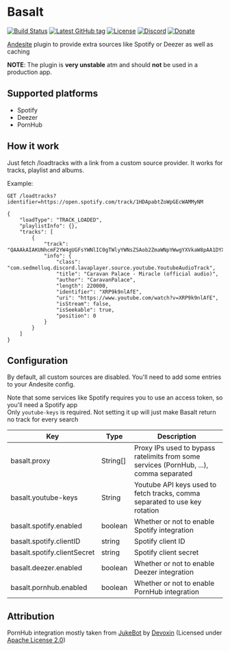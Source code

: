 # Basalt
[![Build Status](https://img.shields.io/travis/BricoloDuDimanche/Basalt.svg?branch=master&style=flat-square&logo=travis)](https://travis-ci.org/BricoloDuDimanche/Basalt)
[![Latest GitHub tag](https://img.shields.io/github/tag-date/BricoloDuDimanche/Basalt.svg?style=flat-square)](https://github.com/BricoloDuDimanche/Basalt/releases)
[![License](https://img.shields.io/github/license/BricoloDuDimanche/Basalt.svg?style=flat-square)](https://github.com/BricoloDuDimanche/Basalt/blob/master/LICENSE)
[![Discord](https://img.shields.io/badge/chat-on%20Discord%20(%23basalt)-7289DA.svg?style=flat-square)](https://discord.gg/2CkzJzM)
[![Donate](https://img.shields.io/badge/donate-Patreon-F96854.svg?style=flat-square)](https://www.patreon.com/Bowser65)

[Andesite](https://github.com/natanbc/andesite-node) plugin to provide extra sources like Spotify or Deezer as well as caching

**NOTE**: The plugin is **very unstable** atm and should **not** be used in a production app.

## Supported platforms 
 - Spotify
 - Deezer
 - PornHub

## How it work
Just fetch /loadtracks with a link from a custom source provider. It works for tracks, playlist and albums.

Example:
``` 
GET /loadtracks?identifier=https://open.spotify.com/track/1HDApabtZoWpGEcWAMMyNM

{
    "loadType": "TRACK_LOADED",
    "playlistInfo": {},
    "tracks": [
        {
            "track": "QAAAkAIAKUNhcmF2YW4gUGFsYWNlIC0gTWlyYWNsZSAob2ZmaWNpYWwgYXVkaW8pAA1DYXJhdmFuUGFsYWNlAAAAAAADW2AAC1hSUDlrOW5sQWZFAAEAK2h0dHBzOi8vd3d3LnlvdXR1YmUuY29tL3dhdGNoP3Y9WFJQOWs5bmxBZkUAB3lvdXR1YmUAAAAAAAAAAA==",
            "info": {
                "class": "com.sedmelluq.discord.lavaplayer.source.youtube.YoutubeAudioTrack",
                "title": "Caravan Palace - Miracle (official audio)",
                "author": "CaravanPalace",
                "length": 220000,
                "identifier": "XRP9k9nlAfE",
                "uri": "https://www.youtube.com/watch?v=XRP9k9nlAfE",
                "isStream": false,
                "isSeekable": true,
                "position": 0
            }
        }
    ]
}
```

## Configuration
By default, all custom sources are disabled. You'll need to add some entries to your Andesite config.

Note that some services like Spotify requires you to use an access token, so you'll need a Spotify app<br>
Only `youtube-keys` is required. Not setting it up will just make Basalt return no track for every search

| Key                         | Type     | Description                                                                            |
|-----------------------------|----------|----------------------------------------------------------------------------------------|
| basalt.proxy                | String[] | Proxy IPs used to bypass ratelimits from some services (PornHub, ...), comma separated |
| basalt.youtube-keys         | String   | Youtube API keys used to fetch tracks, comma separated to use key rotation             |
| basalt.spotify.enabled      | boolean  | Whether or not to enable Spotify integration                                           |
| basalt.spotify.clientID     | string   | Spotify client ID                                                                      |
| basalt.spotify.clientSecret | string   | Spotify client secret                                                                  |
| basalt.deezer.enabled       | boolean  | Whether or not to enable Deezer integration                                            |
| basalt.pornhub.enabled      | boolean  | Whether or not to enable PornHub integration                                           |

## Attribution

PornHub integration mostly taken from [JukeBot](https://github.com/Devoxin/JukeBot) by [Devoxin](https://github.com/Devoxin) (Licensed under [Apache License 2.0](https://github.com/Devoxin/JukeBot/blob/master/LICENSE))
